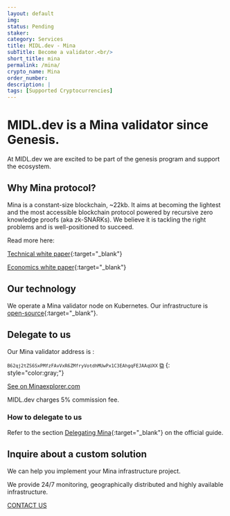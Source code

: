 ```yaml
---
layout: default
img: 
status: Pending
staker: 
category: Services
title: MIDL.dev - Mina
subTitle: Become a validator.<br/>
short_title: mina
permalink: /mina/
crypto_name: Mina
order_number: 
description: | 
tags: [Supported Cryptocurrencies]
---
```


# MIDL.dev is a Mina validator since Genesis.
<script src="{{ base.url | prepend: site.url }}/js/clipboard-polyfill.promise.js"></script>

At MIDL.dev we are excited to be part of the genesis program and support the ecosystem.

## Why Mina protocol?

Mina is a constant-size blockchain, ~22kb. It aims at becoming the lightest and the most accessible blockchain protocol powered by recursive zero knowledge proofs (aka zk-SNARKs). We believe it is tackling the right problems and is well-positioned to succeed. 

Read more here:

[Technical white paper](https://minaprotocol.com/static/pdf/technicalWhitepaper.pdf){:target="_blank"}

[Economics white paper](https://minaprotocol.com/static/pdf/economicsWhitepaper.pdf){:target="_blank"}

## Our technology

We operate a Mina validator node on Kubernetes. Our infrastructure is [open-source](https://github.com/midl-dev/mina-pulumi){:target="_blank"}.

## Delegate to us

Our Mina validator address is :

<code style="font-size:75%;">B62qj2tZS6SxPMfzFAvVxR6ZMfryVotdhMUwPx1C3EAhgqFEJAAqUXX</code>  <a href="#!" onclick="clipboard.writeText('B62qj2tZS6SxPMfzFAvVxR6ZMfryVotdhMUwPx1C3EAhgqFEJAAqUXX');">⧉</a>
{: style="color:gray;"}

[See on Minaexplorer.com](https://minaexplorer.com/wallet/B62qj2tZS6SxPMfzFAvVxR6ZMfryVotdhMUwPx1C3EAhgqFEJAAqUXX)

MIDL.dev charges 5% commission fee.

### How to delegate to us

Refer to the section [Delegating Mina]( https://docs.minaprotocol.com/en/using-mina/staking){:target="_blank"} on the official guide.

## Inquire about a custom solution

We can help you implement your Mina infrastructure project. 

We provide 24/7 monitoring, geographically distributed and highly available infrastructure. 

<a href="mailto:hello@midl.dev" target="_blank">CONTACT US <i class="fa fa-envelope-o"></i></a>
